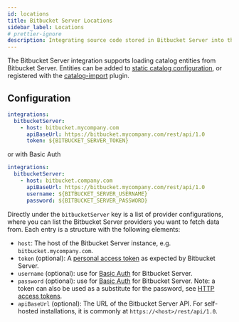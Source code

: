 ```yaml
---
id: locations
title: Bitbucket Server Locations
sidebar_label: Locations
# prettier-ignore
description: Integrating source code stored in Bitbucket Server into the Backstage catalog
---
```


The Bitbucket Server integration supports loading catalog entities from Bitbucket Server.
Entities can be added to
[static catalog configuration](../../features/software-catalog/configuration.md),
or registered with the
[catalog-import](https://github.com/backstage/backstage/tree/master/plugins/catalog-import)
plugin.

## Configuration

```yaml
integrations:
  bitbucketServer:
    - host: bitbucket.mycompany.com
      apiBaseUrl: https://bitbucket.mycompany.com/rest/api/1.0
      token: ${BITBUCKET_SERVER_TOKEN}
```

or with Basic Auth

```yaml
integrations:
  bitbucketServer:
    - host: bitbucket.company.com
      apiBaseUrl: https://bitbucket.mycompany.com/rest/api/1.0
      username: ${BITBUCKET_SERVER_USERNAME}
      password: ${BITBUCKET_SERVER_PASSWORD}
```

Directly under the `bitbucketServer` key is a list of provider configurations, where
you can list the Bitbucket Server providers you want to fetch data from. Each entry is
a structure with the following elements:

- `host`: The host of the Bitbucket Server instance, e.g. `bitbucket.mycompany.com`.
- `token` (optional):
  A [personal access token](https://confluence.atlassian.com/bitbucketserver/personal-access-tokens-939515499.html)
  as expected by Bitbucket Server.
- `username` (optional):
  use for [Basic Auth](https://developer.atlassian.com/server/bitbucket/how-tos/command-line-rest/#authentication) for Bitbucket Server.
- `password` (optional):
  use for [Basic Auth](https://developer.atlassian.com/server/bitbucket/how-tos/command-line-rest/#authentication) for Bitbucket Server.
  Note: a token can also be used as a substitute for the password, see [HTTP access tokens](https://confluence.atlassian.com/bitbucketserver/personal-access-tokens-939515499.html).
- `apiBaseUrl` (optional): The URL of the Bitbucket Server API. For self-hosted
  installations, it is commonly at `https://<host>/rest/api/1.0`.

